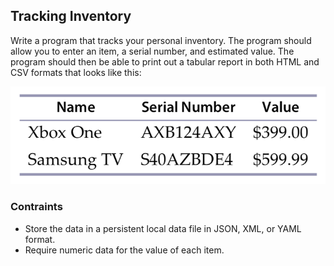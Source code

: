 ## Tracking Inventory

Write a program that tracks your personal inventory. The program should allow you to enter an item, a serial number, and estimated value. The program should then be able to print out a tabular report in both HTML and CSV formats that looks like this:

![Tracking Inventory](56-tracking-inventory.png)

### Contraints

- Store the data in a persistent local data file in JSON, XML, or YAML format.
- Require numeric data for the value of each item.
